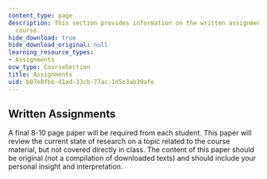 ```yaml
---
content_type: page
description: This section provides information on the written assignments for the
  course.
hide_download: true
hide_download_original: null
learning_resource_types:
- Assignments
ocw_type: CourseSection
title: Assignments
uid: b07e8fbb-d1ad-33cb-77ac-1d5e3ab39afe
---
```


Written Assignments
-------------------

A final 8-10 page paper will be required from each student. This paper will review the current state of research on a topic related to the course material, but not covered directly in class. The content of this paper should be original (not a compilation of downloaded texts) and should include your personal insight and interpretation.